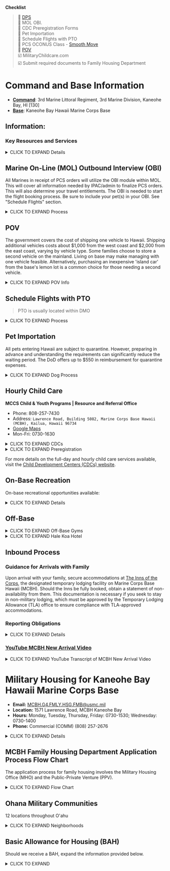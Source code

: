 **Checklist** <br>
> :white_square_button: [DPS](https://www.militaryonesource.mil/moving-pcs/moving-personal-property/) <br>
> :white_square_button: MOL OBI. <br>
> :white_square_button: CDC Preregistration Forms <br>
> :white_square_button: Pet Importation <br>
> :white_square_button: Schedule Flights with PTO <br>
> :white_square_button: PCS OCONUS Class - [Smooth Move](https://quantico.usmc-mccs.org/marine-family-support/military-family-life/relocation-assistance) <br>
> :white_square_button: [POV](https://www.pcsmypov.com/) <br>
> :ballot_box_with_check: MilitaryChildcare.com <br>
> :ballot_box_with_check: Submit required documents to Family Housing Department <br>

# Command and Base Information

- [**Command**](#): 3rd Marine Littoral Regiment, 3rd Marine Division, Kaneohe Bay, HI [130]
- [**Base**](#): Kaneohe Bay Hawaii Marine Corps Base

## Information: 

### Key Resources and Services

<details>
  <summary>CLICK TO EXPAND Details</summary>

<br>

**Marine Corps Community Services (MCCS) Hawaii** offers a comprehensive range of amenities and support services for military personnel and their families. These include golf courses, lodging options, recreational and fitness facilities, dining venues, prevention and counseling services, military family life support, educational resources, exchange services, information desks, ticket and tour arrangements, and local area information. Explore more at [MCCS Hawaii](https://hawaii.usmc-mccs.org/).

**Naval Clinic Hospital Kaneohe Bay** provides medical support and services, with contact details for various needs:
- **Quarterdeck**: 1-808-257-3365 ext. 123
- **Appointments**: 1-808-473-0247
- **After Hours Help**: 1-808-473-0247 ext. 3

**Commissary Information**: Available for your grocery needs seven days a week from 09:00 to 18:00. Located at Building 6088, Mokapu Rd, MCBH, HI 96863. Visit the [Commissary website](http://www.commissaries.com/stores/html/store.cfm?dodaac=HQCWHV) for more details.

**Exchange Services**: While the Marine Corps Exchange (MCX) aboard Kaneohe is relatively small, the nearby Navy Exchange (NEX) offers extensive shopping options, being only five years old. For more information, visit the [Exchange website](http://mccshawaii.com/retail/).

**Religious Services**: The Base Chapel provides various religious services and spiritual support. Further details can be found on the [Chaplain's website](https://www.mcbhawaii.marines.mil/Offices-Staff/Chaplain).

**MCCS Welcome Guide**: A comprehensive guide to the Marine & Family Program, offering valuable information for newcomers. Access the guide [here](MCCS.pdf).

<br>

</details>

## Marine On-Line (MOL) Outbound Interview (OBI)

All Marines in receipt of PCS orders will utilize the OBI module within MOL. This will cover all information needed by IPAC/admin to finalize PCS orders. This will also determine your travel entitlements. The OBI is needed to start the flight booking process. Be sure to include your pet(s) in your OBI. See "Schedule Flights" section.

<details>
  <summary>CLICK TO EXPAND Process</summary>

<br>

```markdown

🚗

```

<br>

</details>

## POV

The government covers the cost of shipping one vehicle to Hawaii. Shipping additional vehicles costs about $1,000 from the west coast and $2,000 from the east coast, varying by vehicle type. Some families choose to store a second vehicle on the mainland. Living on base may make managing with one vehicle feasible. Alternatively, purchasing an inexpensive 'island car' from the base's lemon lot is a common choice for those needing a second vehicle.  

<details>
  <summary>CLICK TO EXPAND POV Info</summary>

<br>

**Baltimore Vehicle Processing Center (VPC) Appointment:**
- FASTPASS appointment:
  - Appointment Time/Date: 1000 on 03 June 2024
  - Confirmation Number: 412526737906032024
- Address: `2940 Waterview Ave, Baltimore, MD, United States, 21230`
- Phone: 667-401-0770
- Notes: The main entrance is located on the "Erick Street & Waterview Ave" side please locate sign that indicates "Entrance".

<br>

**Turning in your POV:**
1. Fully Charged 
2. Clean inside and out
3. POV Shipment Counseling Worksheet:
   - Issued by branches transportation office and is specific to the State of Hawaii.
   - Signed and dated by a counselor from your transportation office.
5. Orders
6. Registration
7. Vehicle Title
8. Lienholder Authorization Letter
9. Customs Clearance Letter provided by your branches transportation office.
10. Vehicle Recalls:
    - A screenshot from [NHTSA](https://www.nhtsa.gov/recalls) showing no open recalls is acceptable.
    - VIN: `5YJXCBE22LF300186`

<br>

</details>

## Schedule Flights with PTO

> PTO is usually located within DMO


<details>
  <summary>CLICK TO EXPAND Process</summary>

<br>

The following steps explain the flight booking process.

Upon receiving PCS orders, you can initiate the flight process:
1. Complete your Outbound Interview (OBI) through your MOL Account
2. Research commercial flight options including options for pets if needed and ensure that the port call paragraph is in your PCS orders.
3. Contact your local IPAC/S-1 to submit your port call to SATO travel office to reserve your flights. If traveling with pets, ask about availability of alternative commercial flights to accommodate pet shipping.
4. There is a difference between having reservations for your commercial flight and being ticketed for your commercial flight. Your reservation (commercial itinerary) will be forwarded to you for your flight. If everything is correct such as location, spelling of names, and birthdates, the traveler will call the Travel Management Company (SATO) to purchase tickets. Once your flight is paid for, a commercial ticket will be issued. This travel is normally paid for (with your GTCC) and ticketed within 72 hours (3 business days) prior to departure OR on a case-by-case basis at the Marine's request upon detaching from your unit if earlier ticketing is needed.


Things to consider:
- Are you taking leave? Schedule your LICWO (Leave in Conjunction with Orders) travel.
- Are you storing a vehicle? You have the option to leave from the VPC (Vehicle Processing Center).

<br>

</details>

## Pet Importation

All pets entering Hawaii are subject to quarantine. However, preparing in advance and understanding the requirements can significantly reduce the waiting period. The DoD offers up to $550 in reimbursement for quarantine expenses.

<details>
  <summary>CLICK TO EXPAND Dog Process</summary>

<br>

To ensure a smooth process for bringing your pets into Hawaii, follow these guidelines:

1. **Shortened Quarantine Requirements**: For a quarantine period of five days or less, visit [here for the necessary requirements](http://hdoa.hawaii.gov/ai/aqs/faq-for-five-day-or-less-program/). Failure to meet these criteria may result in your pet being quarantined for up to 120 days.

2. **Important Documentation and Restrictions**: Consult the [Brochure and Prohibited Animals](http://hdoa.hawaii.gov/ai/files/2013/01/aqsbrochure.pdf) document, starting on page 15, to review the "Dog And Cat Import Form", AQS-278.

3. **Veterinary Appointment**: Schedule a consultation with your local Veterinarian, ideally at a military Veterinarian Treatment facility (VTF) if available, as they are typically more familiar with the specific requirements for pet importation into Hawaii.

4. **Official Import Guide**: Familiarize yourself with the official guide for importing cats and dogs into Hawaii by visiting [this link](http://hdoa.hawaii.gov/ai/aqs/aqs-info/). The website provides a detailed checklist of all necessary requirements for importing your pet. It is advisable to have this checklist on hand during your veterinary appointment.

Please be aware that owning pets is considered a privilege, not a right. You are responsible for all risks and costs associated with your pet's transportation. However, mandatory pet quarantine fees incurred as part of the mandatory quarantine process for a household pet are reimbursable, with a limit of $550 per Permanent Change of Station (PCS) move for pets quarantined on or after December 28, 2001. It's important to note that there is no reimbursement or allowance for the transportation costs of a pet. According to the Joint Travel Regulations (JTR), paragraph 050106, only quarantine expenses for dogs and cats are eligible for reimbursement.

<br>

</details>

## Hourly Child Care

**MCCS Child & Youth Programs | Resource and Referral Office**
- Phone: 808-257-7430 
- Address: `Lawrence Road, Building 5082, Marine Corps Base Hawaii (MCBH), Kailua, Hawaii 96734`
- [Google Maps](https://maps.app.goo.gl/V2i93RzgbRrH6FhR7)
- Mon-Fri: 0730-1630

<details>
  <summary>CLICK TO EXPAND CDCs</summary>

<br>

**Child Development Centers (CDCs)**

- [Laulima CDC](https://hawaii.usmc-mccs.org/marine-family-support/child-and-youth/child-development-centers):
    - Mon-Fri: 0615-1715
    - Sat-Sun: Closed
    - Address: `McClennan Drive, Building 6782, Marine Corps Base Hawaii (MCBH), Kailua, HI 96734`
    - [Google Maps](https://maps.app.goo.gl/o4oWsUFjafFwQp1T8)
    - Phone: 1-808-496-2038

- [Kupulau CDC](https://hawaii.usmc-mccs.org/marine-family-support/child-and-youth/child-development-centers)
    - Mon-Fri: 0615-1715
    - Sat-Sun: Closed
    - Address: `Cushman Avenue, Building 6111, Marine Corps Base Hawaii (MCBH), Kailua, HI 96734`
    - [Google Maps](https://maps.app.goo.gl/V5XrxG1FGUKmMTag8)
    - Phone: 1-808-496-1388

<br>

</details>


<details>
  <summary>CLICK TO EXPAND Preregistration</summary>

<br>

The Laulima and Kupulau Child Development Centers (CDCs) on MCBH provide comprehensive child care services for children aged six weeks to five years. These services include both full-day and hourly care options. Hourly care is offered on a walk-in basis, depending on availability. While you don't need to make a request on MilitaryChildcare.com for hourly care, preregistration is mandatory for all children.

To register your child at the CDC, follow these steps:

1. **Begin on [MilitaryChildcare.com](https://MilitaryChildcare.com)**:
   - Create an account.
   - Set up a household profile.

2. **Complete and Submit CDC Forms**:
   - [CYP Registration Form](https://hawaii.usmc-mccs.org/modules/media/?do=download&id=2e8e166e-ac13-4cdc-8af2-3e2ac0a4c257&v=1): This form is necessary for all new registrations.
   - [CYP Health Assessment Form](https://hawaii.usmc-mccs.org/modules/media/?do=download&id=6b339ac3-91ae-43c1-ba3b-95cd2880fe5f&v=1): A comprehensive health assessment to ensure your child's well-being.
   - [CYP Non-Medicated Topical Products Form](https://hawaii.usmc-mccs.org/modules/media/?do=download&id=3a6d9279-f207-4d0e-9400-1245c683da9e&v=1): For authorization to use non-medicated topical products on your child.
   - [Application for Department of Defense Childcare Fees](https://hawaii.usmc-mccs.org/modules/media/?do=download&id=20990cf2-e066-429b-b1f1-8de9b1782731&v=1): To apply for DoD childcare fee assistance.

<br>

</details>

For more details on the full-day and hourly child care services available, visit the [Child Development Centers (CDCs) website](https://hawaii.usmc-mccs.org/marine-family-support/child-and-youth/child-development-centers?utm_source=B&utm_medium=B&utm_campaign=30).

## On-Base Recreation

On-base recreational opportunities available:

<details>
  <summary>CLICK TO EXPAND Details</summary>

<br>

### Rentals
Offering a wide range of equipment for your leisure activities, our [Rentals page](https://hawaii.usmc-mccs.org/recreation-fitness/rentals) includes options for powerboats, sailboats, various water activities, outdoor recreation, party essentials, and miscellaneous items to enhance your day out.

### Main Pool
The Main Base Pool is a spacious 50m facility, varying in depth from 3ft to 12ft. It accommodates 11 lanes suitable for lap swimming, recreational swimming, swim lessons, and Sharks Club Team Practice. For more details:
- **Location**: 1196 5th St, Kailua, HI 96734. View on [Google Maps](https://maps.app.goo.gl/n377UTu2cPDpQfy39).
- **Hours**:
  - **Monday**: Closed
  - **Tuesday to Friday**:
    - Lap Swim: 11:00 - 17:00
    - Rec Swim: 14:00 - 17:00
  - **Saturday and Sunday**:
    - Lap Swim: 12:00 - 17:00
    - Rec Swim: 12:00 - 17:00

### Gymnastics and Dance
Join the Dance Movement Academy for classes that cater to a range of gymnastics and dance styles. For more information and to register, visit the [Gymnastics and Dance page](https://hawaii.usmc-mccs.org/modules/media/download?id=660a595f-89b5-4b35-836a-ce45c2a79c1b&v=1).

### Beaches
Enjoy the scenic beauty and tranquility of various beaches including North Beach, Pyramid Rock Beach, Hale Koa Beach, Pali Kilo Beach, and Ft Hase Beach. Each offers unique experiences for relaxation and activities. Discover more on our [Beaches page](https://hawaii.usmc-mccs.org/recreation-fitness/beaches).

### Main Gym
For fitness enthusiasts, the Main Gym is open daily from 04:00 to 22:00, equipped with state-of-the-art fitness equipment to support your health and wellness goals.
- **Location**: G Street, Building 3037, Marine Corps Base Hawaii (MCBH), Kaneohe Bay, Hawaii 96863. View on [Google Maps](https://maps.app.goo.gl/GBU1Cf2Dy7JezQBGA).

<br>

</details>
 
## Off-Base 

<details>
  <summary>CLICK TO EXPAND Off-Base Gyms</summary>

<br>

- [Island Club & Spa](https://islandclubandspa.com/): Luxury Gym
    - Address: `1177 Queen St, Honolulu, HI 96814`
    - 7 days a week: 0500-2100
    - 27 min (16 mi) drive from MCBH
    - Services: Yoga, Pilates (reformer equipment), Cycling, 
    - [Spa](https://thrivemedspa.com): Anti-Aging Medicine, Injectable Certified Aesthetic Nurse, Nurse Practitioner, Aestheticians, Massage Therapist, Lipo, 
    - Childcare: :x:
- [UFC GYM | KAILUA, Kailua](https://www.ufcgym.com/locations/kailua)
    - Address: `573 Kailua Rd, Kailua, HI 96734`
    - 12 min (4.7 mi) from MCBH
    - 24 hrs / 7 days a week
    - Services: weight and cardio rooms,
    - Kids Club childcare: :hourglass_flowing_sand:?
- [UFC GYM | HONOLULU, Honolulu](https://www.ufcgym.com/locations/honolulu)
    - Address: `95805 Pohukaina St, Honolulu, HI 96813`
    - 25 min (15 mi) from MCBH
    - 24 hrs / 7 days a week
    - Services: Yoga Flow, weight and cardio rooms, Sauna
    - Kids Club childcare: :hourglass_flowing_sand:?
- [UFC GYM | MILILANI, Mililani](https://www.ufcgym.com/locations/mililani)
    - Address: `95-1249 Meheula Pkwy, Mililani, HI 96789`
    - 33 min (28 mi) from MCBH
    - 24 hrs / 7 days a week
    - Services: Yoga Flow, weight and cardio rooms, Sauna
    - Kids Club childcare: :hourglass_flowing_sand:?
- [UFC GYM | WAIKELE, Waipahu](https://www.ufcgym.com/locations/waikele)
    - Address: `94 Lumiaina St, Waipahu, HI 96797`
    - 28 min (24 mi) from MCBH
    - 24 hrs / 7 days a week
    - Classes: Yoga Flow, weight and cardio rooms,
    - Kids Club childcare: :hourglass_flowing_sand:?

<br>

</details>

<details>
  <summary>CLICK TO EXPAND Hale Koa Hotel</summary>

<br>

### Hale Koa Hotel

> Address: `2055 Kalia Road, Honolulu, Hawaii 96815` <br>
> [Google Maps](https://maps.app.goo.gl/oDuCpPCkx3TSkRrx8) <br>
> Phone #1: 1-800-367-6027 <br>
> Phone #2: 1-808-955-0555 <br>

<br> 

:bread: **Breakfast Buffet at Hale Koa**
- When: Every morning from 0630 to 1100
- Where: Koko at Kalia
- Prices:
    - Adult: $26.95
    - E1-E6: $23.95
    - Seniors (65+): $23.95
    - Children (5-11): $10.95
    - Children 4 and under eat free with paying adult

<br>

:meat_on_bone: **Prime Rib & Seafood Buffet at Hale Koa**
- When: Friday Evenings from 1700-2030
- Where: Banyan Tree Showroom
- $8.00 validated parking
- [Purchase Tickets](https://secure.ticketsage.net/websales.aspx?u=halekoa):
    - Adult: $75.00
    - E1-E6: $65.00
    - Youth (12-17): $30.00
    - Children (5-11): $20.00
    - Children 4 and under eat free with paying adult

<br>

</details>

## Inbound Process

### Guidance for Arrivals with Family

Upon arrival with your family, secure accommodations at [The Inns of the Corps](https://goo.gl/maps/mUwxC7tu7cCzGZfy8), the designated temporary lodging facility on Marine Corps Base Hawaii (MCBH). Should the Inns be fully booked, obtain a statement of non-availability from them. This documentation is necessary if you seek to stay in non-military lodging, which must be approved by the Temporary Lodging Allowance (TLA) office to ensure compliance with TLA-approved accommodations.

### Reporting Obligations

<details>
  <summary>CLICK TO EXPAND Details</summary>
    
<br>

Within three days of your arrival, it is mandatory to report to the Family Housing Office and the Installation Personnel Administration Center (IPAC). When reporting, ensure you have the following documents:

- Endorsed copies of your original orders.
- Detaching and reporting endorsements.
- Travel vouchers and related documents.

In line with Marine Corps Order (MCO) 11000.22, all military personnel assigned to MCBH are required to consult the Family Housing Office prior to engaging in any off-base housing lease agreements or purchasing property. This step ensures compliance with base housing policies and supports the efficient transition into your new assignment.

<br>

</details>


### [**YouTube MCBH New Arrival Video**](https://youtu.be/zBliWTzeX6M?si=G3_kXlu1kp16NjO-)

<details>
  <summary>CLICK TO EXPAND YouTube Transcript of MCBH New Arrival Video</summary>
    
<br>

Hello, my name is Allie Pilkington, and I serve as the Program Manager for Information Referral at Marine Corps Base Hawaii. I would like to provide you with a concise overview of the Marine and Family Programs division.

Marine and Family Programs is a division of the Marine Corps Community Services (MCCS), dedicated to supporting Marines, Sailors, and their families through a wide range of services.

The division comprises several departments: Family Readiness, Family Care, Personal and Professional Readiness, and Behavioral Health.

Firstly, Marine Corps Family Team Building and Family Readiness offer L.I.N.K.S. classes, life skills and readiness training, deployment support, and family readiness programs.

The Family Care Resource and Referral serves as a point of contact for Child and Youth Programs, the Child Development Center, Child Care, the Exceptional Family Member Program, and the School Liaison Program. Contact information for these services is readily available.

Behavioral Health provides a variety of programs, including Family Advocacy, Community Counseling, New Parent Support, Sexual Assault Prevention, and Substance Abuse. Contact details and additional information can be found on their website.

Our department, Information Referral and Relocation Services, offers services such as the lending locker, new arrivals orientation (soon to be available on the MCCS website), PCS and Moving Workshops, Sponsorship Training Classes, and Sponsorship Coordinator Training. Lending locker appointments, which are available free of charge for kitchen essentials during PCS, can be made by contacting us directly.

Miss Mary Healy oversees the library, which offers a wealth of resources including books, DVDs, CDs, GoPros, telescopes, and access to computers, printers, fax machines, and copiers.

Mr. Craig Lockwood is responsible for the Education Center, and Deborah Blunt manages the Personal Financial Management program. Marines arriving at their first duty station are required to complete the Personal Readiness Seminar within 90 days through Joint Knowledge Online.

Mr. Jeff Esposito is the contact for the Transition Readiness Program, providing essential information for those transitioning out of service.

An aerial view highlights the proximity of the Education Center, Transition Assistance, and the Library, facilitating easy access to these services.

Miss Marie Calvo runs the Family Member Employment Assistance program, offering employment support for family members of Marines, Sailors, Reservists, and Retirees.

Our Information Referral and Relocation Services are located in Building 579 on Reed Road, near the Officers Club, alongside other important services such as Marine Corps Family Team Building, FEMAP, FOCUS, and Head Start.

For further inquiries, please contact us at 808-257-7786, visit our Facebook page, or explore our website.

<br>

</details>

# Military Housing for Kaneohe Bay Hawaii Marine Corps Base

- **Email:** MCBH.G4.FMLY.HSG.FMB@usmc.mil
- **Location:** 1571 Lawrence Road, MCBH Kaneohe Bay
- **Hours:** Monday, Tuesday, Thursday, Friday: 0730-1530; Wednesday: 0730-1400
- **Phone:** Commercial (COMM) (808) 257-2676


<details>
  <summary>CLICK TO EXPAND Details</summary>

<br>

Active Duty personnel with command-sponsored dependents attached to Marine Corps Base Hawaii (MCBH) can apply online in advance, provided they submit the proper documentation. The required documents include:

- [DD Form 1746 (Application for Assignment to Housing)](DDForm1746.pdf)
- [A copy of Permanent Change of Station (PCS) orders (web orders)](#)
- [Registered Sex Offender Disclosure Statement](FamilyHousingRegisteredSexOffender_digisg.pdf)
- [MCBH Family Housing Applicant's Statement of Understanding (SOU)](FamilyHousingSOU_digsig.pdf)
- [Privacy Act Release Letter](PrivacyActReleaseLetter_digsig.pdf)

Applicants must complete all required paperwork and submit the application and documents to the email address or fax number provided. Upon receipt, a Housing Counselor will be assigned to you and will respond via email within 24-48 business hours to confirm the acceptance and processing of your application.

Ensure that your full Social Security Number (SSN) appears on the application, not your Electronic Data Interchange Personal Identifier (EDIPI). Sign in blocks 22 and 25. The active duty service member must sign all documents; if a spouse is signing on the service member's behalf, a Power of Attorney is required. It is not necessary to complete blocks 16-19. It is crucial to include personal email addresses and contact numbers for both the service member and spouse in the remarks area. Unfortunately, Ohana/Hunt does not support iCloud accounts; therefore, you will need to provide an alternative email address to receive email communication from them. You may also select a Neighborhood of Choice (NOC) or inform Ohana/Hunt of your preferred NOC when they contact you.
 
Apply to [Ohana Hunt Military Communities](http://www.ohanamarinecorpscommunities.com/application) housing as soon as we receive orders because the waiting list can span several months. Many homes offer ocean views or are situated mere blocks from the beach, fostering an excellent community of spouses. The utilities included are water, sewer, trash removal, and average electricity usage. However, residents are responsible for cable, phone, internet, and any charges exceeding the average, as per the Resident Energy Conservation Program (RECP). The current wait times for ranks O4-O5 and W5, which commence upon arrival on the island, are as follows:

- Mololani: 6-12 months
- Kapoho and Kaluapuni: 12+ months
- Manana (4-bedroom only): 3-6 months
- Nani Ulupau (4-bedroom only): 9-12 months
- Camp Smith: 6-12 months.

<br>

</details>


## MCBH Family Housing Department Application Process Flow Chart

The application process for family housing involves the Military Housing Office (MHO) and the Public-Private Venture (PPV).

<details>
  <summary>CLICK TO EXPAND Flow Chart</summary>
    
```markdown

Interested in PPV Housing? ✔️ YES
☑️ Receive web/PCS orders to Hawaii
    ☑️ Submit required documents to FHO
        ⏳ FHO reviews documents
            -> Confirmation of receipt/welcome email sent to SM
                -> SM reports to unit IPAC/Admin (Navy) & TLA Office for briefing
                    -> SM reports to FHO for Check-In Brief
                        -> Application referred to PPV Partner for waitlist
                            -> PPV Partner contacts SM with an offer?
                                ✔️ YES
                                    -> SM accepts offer?
                                        ✔️ YES -> Proceed to FHO for CNA issuance
                                        ❌ NO  -> 2nd and final offer made. SM accepts offer?
                                                   ✔️ YES -> Proceed to FHO for CNA issuance
                                                   ❌ NO -> Removed from waitlist
                                ❌ NO
                                    -> SM seeks Off-Base Housing or remains on waitlist with lease copy

```

</details>

## Ohana Military Communities

12 locations throughout O'ahu  

<details>
  <summary>CLICK TO EXPAND Neighborhoods</summary>

<br>

Ohana Military Communities: [Search by Rank/Grade](https://www.ohanamarinecorpscommunities.com/find-a-home?rank=13&dependents=3&form_action=active-duty)

- **Nani Ulupau**:
    - Ranks: E1-9, W1-W5, O1-O5
    - Located on MCBH
    - Address: `1571 Lawrence Rd, Kailua, HI 96734`
    - Floor Plans:
        - #226 (4 Bedroom, 2.5 Bathrooms, 2110 ft2)
        - #227 (4 Bedroom, 2.5 Bathrooms, 2062 ft2)
    - Two-Car Garage
    - Newest community at MCBH
    - Numerous playgrounds, half basketball courts, pavilions, splash park, two dog parks, and two community centers.
    - Central AC
    - [More Details](https://www.ohanamarinecorpscommunities.com/neighborhood/nani-ulupau)

- **Camp Smith**:
    - Ranks: O4, O5, and E9 only
    - Drive to MCBH: 17.5 miles, 25 min
    - Address: `4 Elrod Rd, Aiea, HI 96701`
    - Floor Plans:
        - #315 (4 Bedroom, 2.5 Bathrooms, 2301 ft2)
    - Ocean and City Views
    - Contemporary Design
    - Central AC
    - [More Details](https://www.ohanamarinecorpscommunities.com/neighborhood/camp-smith)

- **Hawaii Loa**:
    - Ranks: E1-E9, O1-O6 families
    - Located on MCBH
    - Address: `1571 Lawrence Rd, Kailua, HI 96734`
    - Floor Plans:
        - #A + #B (3 Bedroom, 2.5 Bathrooms, 1200 ft2)
        - #C (4 Bedroom, 3.0 Bathrooms, 1348 ft2)
        - #D (4 Bedroom, 2.5 Bathrooms, 1349 ft2)
        - #E (4 Bedroom, 2.0 Bathrooms, 1349 ft2)
    - One-Car Garage
    - Patio
    - Central AC
    - [More Details](https://www.ohanamarinecorpscommunities.com/neighborhood/hawaii-loa)

- **Kaluapuni**:
    - Ranks: O4-O5
    - Located on MCBH 
    - Address: `1571 Lawrence Rd, Kailua, HI 96734`
    - Floor Plans:
        - #4 (3 Bedroom, 2.0 Bathrooms, 2041 ft2)
        - #5 (3 Bedroom, 2.5 Bathrooms, 2121 ft2)
        - #6 (3 Bedroom, 2.5 Bathrooms, 2125 ft2)
        - #7 (4 Bedroom, 2.5 Bathrooms, 2356 ft2)
        - #8 + #9 (4 Bedroom, 2 Bathrooms, 2286 ft2)
    - Drive to MCBH: 17.5 miles, 25 min
    - Two-Car Garage
    - 3 to 4 bedrooms
    - Central AC
    - [More Details](https://www.ohanamarinecorpscommunities.com/neighborhood/kaluapuni)

- **Kapoho**:
    - Ranks: O4-O5
    - Big Island?
    - Address: `Laimana Ave, Pāhoa, HI 96778`
    - Floor Plans:
        - #314 (3 Bedroom, 2.0 Bathrooms, 2007 ft2)
        - #313 (5 Bedroom, 2.5 Bathrooms, 2300 ft2)
    - Two-Car Garage
    - 3-bedrooms
    - Central AC
    - [More Details](https://www.ohanamarinecorpscommunities.com/neighborhood/kapoho)

- **Manana**:
    - Ranks: Staff NCO, Company Grade, and Field Grade Officer
    - Drive to MCBH: 21.5 miles, 29 min
    - Address: `840 Acacia Rd, Pearl City, HI 96782`
    - Floor Plans:
        - #311 (4 Bedroom, 2.5 Bathrooms, 2085 ft2)
        - #312 (4 Bedroom, 2.5 Bathrooms, 2144 ft2)
    - Two-Car Garage
    - outdoor swimming pool, community center, tennis courts, several tot-lot parks, and a fitness center.
    - Central AC
    - [More Details](https://www.ohanamarinecorpscommunities.com/neighborhood/manana)

- **Mololani**:
    - Ranks: E1-9, W1-W5, O1-O5
    - Located on MCBH
    - Address: `1571 Lawrence Rd, Kailua, HI 96734`
    - Floor Plans:
        - #220 (3 Bedroom, 2.5 Bathrooms, 1790 ft2)
        - #221 (3 Bedroom, 2.5 Bathrooms, 1763 ft2)
        - #222 (4 Bedroom, 2.5 Bathrooms, 1961 ft2)
        - #224 (3 Bedroom, 2.0 Bathrooms, 1961 ft2)
        - #310 (3 Bedroom, 2.5 Bathrooms, 1984 ft2)
        - #311 (4 Bedroom, 2.5 Bathrooms, 2085 ft2)
        - #312 (4 Bedroom, 2.5 Bathrooms, 2144 ft2)
        - #314 (3 Bedroom, 2.0 Bathrooms, 2007 ft2)
        - #315 (4 Bedroom, 2.5 Bathrooms, 2301 ft2) 
    - Two-Car Garage
    - outdoor swimming pool, community center, tennis courts, several tot-lot parks, and a fitness center.
    - Central AC
    - [More Details](https://www.ohanamarinecorpscommunities.com/neighborhood/mololani)

<br>

</details>

## Basic Allowance for Housing (BAH) 

Should we receive a BAH, expand the information provided below.  

<details>
  <summary>CLICK TO EXPAND</summary>

<br>

- **Military Housing Allowance Area:** Honolulu County, HI (HI408)
- **ZIP Code:** 96863
- **CY24 O-4 with Dependents Allowance:** $4,380

If you are planning to live off base, visit [www.Homes.mil](www.Homes.mil).

## VA Loan Benefits

- No down payment requirement
- Absence of Private Mortgage Insurance (PMI)
- Competitive interest rates

## Monthly Budget Breakdown
- **Total Monthly Budget:** $4,380
- **Utilities:** $711.87
- **Remaining for Mortgage, Taxes, and Insurance:** $4,380 - $711.87 = $3,668.13

## Calculating Property Taxes and Insurance
- **Annual Property Taxes and Insurance Rate:** 1.55%
- Estimating on a monthly basis, divide the annual rate by 12.

## Mortgage Details
- **Interest Rate:** 3.5% annually
- **Loan Term:** 30 years (360 months)
- **Down Payment:** $0

```python

# Initialize constants
TOTAL_MONTHLY_BUDGET = 3668.13
ANNUAL_TAX_INSURANCE_RATE_DECIMAL = 1.55 / 100  # Convert percentage to decimal
ANNUAL_INTEREST_RATE_DECIMAL = 3.5 / 100  # Convert percentage to decimal
LOAN_TERM_YEARS = 30
LOAN_TERM_MONTHS = LOAN_TERM_YEARS * 12

# Calculate the monthly cost of property tax and insurance
# Note: This calculation assumes the loan amount equals the home value
HOME_VALUE_PLACEHOLDER = 100  # Placeholder for calculating rate impact
annual_tax_and_insurance = HOME_VALUE_PLACEHOLDER * ANNUAL_TAX_INSURANCE_RATE_DECIMAL
monthly_tax_and_insurance = annual_tax_and_insurance / 12

# Calculate the monthly mortgage payment, excluding taxes and insurance
monthly_mortgage_payment_excl = TOTAL_MONTHLY_BUDGET - monthly_tax_and_insurance

# Determine the monthly interest rate
monthly_interest_rate = ANNUAL_INTEREST_RATE_DECIMAL / 12

# Calculate the loan amount using the mortgage payment formula:
# P = (r * PV) / (1 - (1 + r)^-n), where P is the monthly payment, r is the monthly interest rate,
# PV is the present value (loan amount), and n is the loan term in months.
# The formula is rearranged to solve for PV (loan amount).
loan_amount = monthly_mortgage_payment_excl * (1 - (1 + monthly_interest_rate) ** -LOAN_TERM_MONTHS) / monthly_interest_rate

# Output the calculated loan amount
print(f"Calculated Loan Amount: {loan_amount}")
# Calculated Loan Amount: 816845.3904291481

```

<br>

Based on the provided information and calculations, the home loan amount, considering the total budget of $3,668.13 for mortgage, taxes, and insurance, is approximately **$816,845.39**

<br>

</details>
